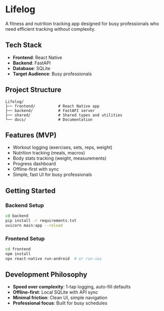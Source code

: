 # Lifelog

A fitness and nutrition tracking app designed for busy professionals who need efficient tracking without complexity.

## Tech Stack

- **Frontend**: React Native
- **Backend**: FastAPI
- **Database**: SQLite
- **Target Audience**: Busy professionals

## Project Structure

```
Lifelog/
├── frontend/          # React Native app
├── backend/           # FastAPI server
├── shared/            # Shared types and utilities
└── docs/              # Documentation
```

## Features (MVP)

- Workout logging (exercises, sets, reps, weight)
- Nutrition tracking (meals, macros)
- Body stats tracking (weight, measurements)
- Progress dashboard
- Offline-first with sync
- Simple, fast UI for busy professionals

## Getting Started

### Backend Setup
```bash
cd backend
pip install -r requirements.txt
uvicorn main:app --reload
```

### Frontend Setup
```bash
cd frontend
npm install
npx react-native run-android  # or run-ios
```

## Development Philosophy

- **Speed over complexity**: 1-tap logging, auto-fill defaults
- **Offline-first**: Local SQLite with API sync
- **Minimal friction**: Clean UI, simple navigation
- **Professional focus**: Built for busy schedules
